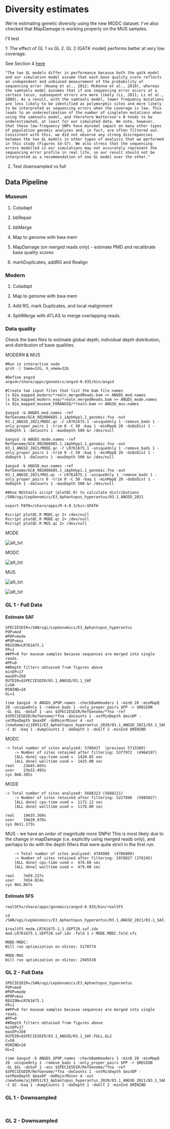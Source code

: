 # Diversity estimates

We're estimating genetic diversity using the new MODC dataset. I've also checked that MapDamage is working properly on the MUS samples.

I'll test

1: The effect of GL 1 vs GL 2. GL 2 (GATK model) performs better at very low coverage. 

See Section 4 [here](https://onlinelibrary.wiley.com/doi/10.1111/mec.16077)

```
"The two GL models differ in performance because both the gatk model and our simulation model assume that each base quality score reflects an independent and unbiased measurement of the probability of sequencing error (Huang et al., 2012; McKenna et al., 2010), whereas the samtools model assumes that if one sequencing error occurs at a certain locus, subsequent errors are more likely (Li, 2011; Li et al., 2009). As a result, with the samtools model, lower frequency mutations are less likely to be identified as polymorphic sites and more likely to be interpreted as sequencing errors when the coverage is low. This leads to an underestimation of the number of singleton mutations when using the samtools model, and therefore Watterson's θ tends to be underestimated, at least for our simulated data. We note, however, that these low-frequency SNPs have minimal impact on many other types of population genomic analyses and, in fact, are often filtered out. Consistent with this, we did not observe any strong discrepancies between the two GL models in other types of analysis that we performed in this study (Figures S4-S7). We also stress that the sequencing errors modelled in our simulations may not accurately represent the sequencing error profile in real life, so our result should not be interpreted as a recommendation of one GL model over the other."
```

2. Test downsampled vs full 



## Data Pipeline

### Museum

1. Cutadapt

2. bbRepair

3. bbMerge

4. Map to genome with bwa mem

5. MapDamage (on merged reads only) - estimate PMD and recalibrate base quality scores

6. markDuplicates, addRG and Realign


### Modern

1. Cutadapt

2. Map to genome with bwa mem

3. Add RG, mark Duplicates, and local realignment 

4. SplitMerge with ATLAS to merge overlapping reads. 



### Data quality

Check the bam files to estimate global depth, individual depth distribution, and distribution of base qualities. 


MODERN & MUS
```
#Run in interactive node
qrsh -l tmem=32G, h_vmem=32G

#Define angsd
angsd=/share/apps/genomics/angsd-0.935/bin/angsd

#Create two input files that list the bam file names
ls 02a_mapped_modern/*realn_mergedReads.bam >> ANGDS_mod.names
ls 02a_mapped_modern_exp/*realn_mergedReads.bam >> ANGDS_mode.names
ls 02a_mapped_museum_FORANGSD/*realn.bam >> ANGSD_mus.names

$angsd -b ANGDS_mod.names -ref RefGenome/GCA_902806685.1_iAphHyp1.1_genomic.fna -out 03.1_ANGSD_2021/MODC.qc -r LR761675.1 -uniqueOnly 1 -remove_bads 1 -only_proper_pairs 1 -trim 0 -C 50 -baq 1 -minMapQ 20 -doQsDist 1 -doDepth 1 -doCounts 1 -maxDepth 500 &> /dev/null

$angsd -b ANGDS_mode.names -ref RefGenome/GCA_902806685.1_iAphHyp1.1_genomic.fna -out 03.1_ANGSD_2021/MODE.qc -r LR761675.1 -uniqueOnly 1 -remove_bads 1 -only_proper_pairs 1 -trim 0 -C 50 -baq 1 -minMapQ 20 -doQsDist 1 -doDepth 1 -doCounts 1 -maxDepth 500 &> /dev/null

$angsd -b ANGSD_mus.names -ref RefGenome/GCA_902806685.1_iAphHyp1.1_genomic.fna -out 03.1_ANGSD_2021/MUS.qc -r LR761675.1 -uniqueOnly 1 -remove_bads 1 -only_proper_pairs 0 -trim 0 -C 50 -baq 1 -minMapQ 20 -doQsDist 1 -doDepth 1 -doCounts 1 -maxDepth 500 &> /dev/null

##Use NGStools script (plotQC.R) to calculate distributions
/SAN/ugi/LepGenomics/E3_Aphantopus_hyperantus/03.1_ANGSD_2021

export PATH=/share/apps/R-4.0.3/bin:$PATH

Rscript plotQC.R MODC.qc 2> /dev/null
Rscript plotQC.R MODE.qc 2> /dev/null
Rscript plotQC.R MUS.qc 2> /dev/null
```

MODE


![alt_txt][MODE.1]

[MODE.1]:https://user-images.githubusercontent.com/12142475/134003399-b9f6b15e-8c35-47fe-9062-6f05c73c1468.png


MODC

![alt_txt][MODC.1]

[MODC.1]:https://user-images.githubusercontent.com/12142475/134003414-733d2649-67c1-4aea-9288-7a0b0dae29c6.png



MUS

![alt_txt][MUS.1]

[MUS.1]:https://user-images.githubusercontent.com/12142475/134025020-5240366a-5245-48f7-93c6-41774325d27d.png

![alt_txt][MUS.2]

[MUS.2]:https://user-images.githubusercontent.com/12142475/134025047-d5700ae4-6464-4863-a792-5dbc72bdec63.png



### GL 1 - Full Data


#### Estimate SAF

```
SPECIESDIR=/SAN/ugi/LepGenomics/E3_Aphantopus_hyperantus
POP=mod
#POP=mode
#POP=mus
REGION=LR761675.1
PP=1
##PP=0 for museum samples because sequences are merged into single reads. 
#PP=0
##Depth filters obtained from figures above
minDP=17
maxDP=350
OUTDIR=$SPECIESDIR/03.1_ANGSD/03.1_SAF
C=50
MININD=10
GL=1

time $angsd -b ANGDS_$POP.names -checkBamHeaders 1 -minQ 20 -minMapQ 20 -uniqueOnly 1 -remove_bads 1 -only_proper_pairs $PP -r $REGION
-GL $GL -doSaf 1 -anc $SPECIESDIR/RefGenome/*fna -ref $SPECIESDIR/RefGenome/*fna -doCounts 1 -setMinDepth $minDP -setMaxDepth $maxDP -doMajorMinor 4 -out /newhome/aj18951/E3_Aphantopus_hyperantus_2020/03.1_ANGSD_2021/03.1_SAF/$POP.$REGION.SEPT20 -C $C -baq 1 -dumpCounts 2 -doDepth 1 -doGlf 2 -minInd $MININD
```


MODC
```
-> Total number of sites analyzed: 5780437  (previous 5715589)
	-> Number of sites retained after filtering: 5377972  (4964197)
	[ALL done] cpu-time used =  1420.85 sec
	[ALL done] walltime used =  1425.00 sec
real	23m45.665s
user	23m32.493s
sys	0m8.385s
```


MODE
```
-> Total number of sites analyzed: 5688313 (5688111)
	-> Number of sites retained after filtering: 5227896  (5085827)
	[ALL done] cpu-time used =  1172.12 sec
	[ALL done] walltime used =  1176.00 sec

real	19m35.369s
user	19m20.978s
sys	0m11.173s
```

MUS   - we have an order of magnitude more SNPs! This is most likely due to the change in mapDamage (i.e. explicitly using merged reads only), and perhaps to do with the depth filters that were quite strict in the first run. 
```
	-> Total number of sites analyzed: 4784988  (4786808)
	-> Number of sites retained after filtering: 2978827 (276245)
	[ALL done] cpu-time used =  476.66 sec
	[ALL done] walltime used =  479.00 sec

real	7m59.237s
user	7m54.824s
sys	0m1.867s
```


#### Estimate SFS

```
realSFS=/share/apps/genomics/angsd-0.935/bin/realSFS 

cd /SAN/ugi/LepGenomics/E3_Aphantopus_hyperantus/03.1_ANGSD_2021/03.1_SAF/

$realSFS mode.LR761675.1.1.SEPT20.saf.idx mod.LR761675.1.SEPT20.saf.idx -fold 1 > MODE.MODC.fold.sfs

MODE-MODC:
Will run optimization on nSites: 5170774

MODE-MUS
Will run optimization on nSites: 2945538
```




### GL 2 - Full Data


```
SPECIESDIR=/SAN/ugi/LepGenomics/E3_Aphantopus_hyperantus
POP=mod
#POP=mode
#POP=mus
REGION=LR761675.1
PP=1
##PP=0 for museum samples because sequences are merged into single reads. 
#PP=0
##Depth filters obtained from figures above
minDP=17
maxDP=350
OUTDIR=$SPECIESDIR/03.1_ANGSD/03.1_SAF.FULL.GL2
C=50
MININD=10
GL=2

time $angsd -b ANGDS_$POP.names -checkBamHeaders 1 -minQ 20 -minMapQ 20 -uniqueOnly 1 -remove_bads 1 -only_proper_pairs $PP -r $REGION
-GL $GL -doSaf 1 -anc $SPECIESDIR/RefGenome/*fna -ref $SPECIESDIR/RefGenome/*fna -doCounts 1 -setMinDepth $minDP -setMaxDepth $maxDP -doMajorMinor 4 -out /newhome/aj18951/E3_Aphantopus_hyperantus_2020/03.1_ANGSD_2021/03.1_SAF/$POP.$REGION.$GL.SEPT20 -C $C -baq 1 -dumpCounts 2 -doDepth 1 -doGlf 2 -minInd $MININD

```


### GL 1 - Downsampled

```


```


### GL 2 - Downsampled

```

```


